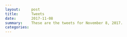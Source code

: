 ```yaml
---
layout:     post
title:      Tweets
date:       2017-11-08
summary:    These are the tweets for November 8, 2017.
categories:
---
```


